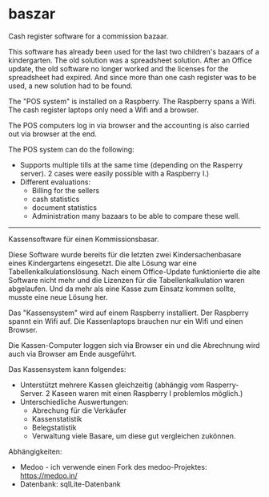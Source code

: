 # baszar
Cash register software for a commission bazaar. 

This software has already been used for the last two children's bazaars of a kindergarten. The old solution was a spreadsheet solution. 
After an Office update, the old software no longer worked and the licenses for the spreadsheet had expired. 
And since more than one cash register was to be used, a new solution had to be found. 

The "POS system" is installed on a Raspberry. The Raspberry spans a Wifi. The cash register laptops only need a Wifi and a browser.  

The POS computers log in via browser and the accounting is also carried out via browser at the end. 

The POS system can do the following: 
- Supports multiple tills at the same time (depending on the Rasperry server). 2 cases were easily possible with a Raspberry I.)  
- Different evaluations: 
   - Billing for the sellers
   - cash statistics
   - document statistics
   - Administration many bazaars to be able to compare these well. 



---
Kassensoftware für einen Kommissionsbasar. 

Diese Software wurde bereits für die letzten zwei Kindersachenbasare eines Kindergartens eingesetzt. Die alte Lösung war eine Tabellenkalkulationslösung. 
Nach einem Office-Update funktionierte die alte Software nicht mehr und die Lizenzen für die Tabellenkalkulation waren abgelaufen. 
Und da mehr als eine Kasse zum Einsatz kommen sollte, musste eine neue Lösung her. 

Das "Kassensystem" wird auf einem Raspberry installiert. Der Raspberry spannt ein Wifi auf. Die Kassenlaptops brauchen nur ein Wifi und einen Browser.  

Die Kassen-Computer loggen sich via Browser ein und die Abrechnung wird auch via Browser am Ende ausgeführt. 

Das Kassensystem kann folgendes: 
- Unterstützt mehrere Kassen gleichzeitig (abhängig vom Rasperry-Server. 2 Kaseen waren mit einen Raspberry I problemlos möglich.)  
- Unterschiedliche Auswertungen: 
   - Abrechung für die Verkäufer
   - Kassenstatistik
   - Belegstatistik
   - Verwaltung viele Basare, um diese gut vergleichen zukönnen. 

Abhängigkeiten:
- Medoo - ich verwende einen Fork des medoo-Projektes: https://medoo.in/
- Datenbank: sqlLite-Datenbank 




